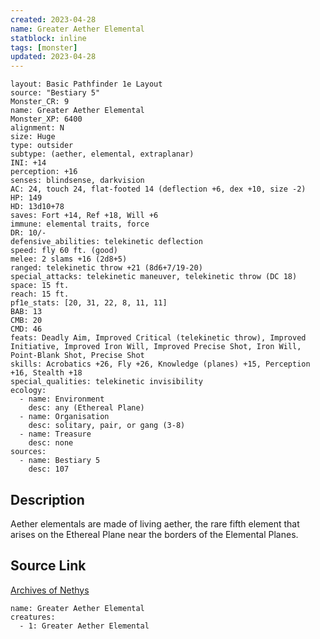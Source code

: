 ```yaml
---
created: 2023-04-28
name: Greater Aether Elemental
statblock: inline
tags: [monster]
updated: 2023-04-28
---
```

```statblock
layout: Basic Pathfinder 1e Layout
source: "Bestiary 5"
Monster_CR: 9
name: Greater Aether Elemental
Monster_XP: 6400
alignment: N
size: Huge
type: outsider
subtype: (aether, elemental, extraplanar)
INI: +14
perception: +16
senses: blindsense, darkvision
AC: 24, touch 24, flat-footed 14 (deflection +6, dex +10, size -2)
HP: 149
HD: 13d10+78
saves: Fort +14, Ref +18, Will +6
immune: elemental traits, force
DR: 10/-
defensive_abilities: telekinetic deflection
speed: fly 60 ft. (good)
melee: 2 slams +16 (2d8+5)
ranged: telekinetic throw +21 (8d6+7/19-20)
special_attacks: telekinetic maneuver, telekinetic throw (DC 18)
space: 15 ft.
reach: 15 ft.
pf1e_stats: [20, 31, 22, 8, 11, 11]
BAB: 13
CMB: 20
CMD: 46
feats: Deadly Aim, Improved Critical (telekinetic throw), Improved Initiative, Improved Iron Will, Improved Precise Shot, Iron Will, Point-Blank Shot, Precise Shot
skills: Acrobatics +26, Fly +26, Knowledge (planes) +15, Perception +16, Stealth +18
special_qualities: telekinetic invisibility
ecology:
  - name: Environment
    desc: any (Ethereal Plane)
  - name: Organisation
    desc: solitary, pair, or gang (3-8)
  - name: Treasure
    desc: none
sources:
  - name: Bestiary 5
    desc: 107
```
## Description
Aether elementals are made of living aether, the rare fifth element that arises on the Ethereal Plane near the borders of the Elemental Planes.
## Source Link
[Archives of Nethys](https://aonprd.com/MonsterDisplay.aspx?ItemName=Greater%20Aether%20Elemental)
```encounter-table
name: Greater Aether Elemental
creatures:
  - 1: Greater Aether Elemental
```

